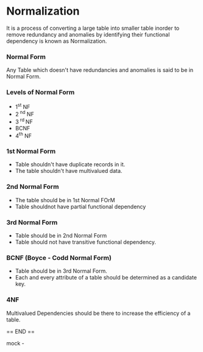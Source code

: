 # Normalization

It is a process of converting a large table into smaller table inorder to remove redundancy and anomalies by identifying their functional dependency is known as Normalization.


### Normal Form
Any Table which doesn't have redundancies and anomalies is said to be in Normal Form.


### Levels of Normal Form

- 1<sup>st</sup> NF
- 2<sup> nd</sup> NF
- 3<sup> rd  </sup> NF
- BCNF 
- 4<sup>th</sup> NF


### 1st Normal Form
- Table shouldn't have duplicate records in it.
- The table shouldn't have multivalued data.
### 2nd Normal Form
- The table should be in 1st Normal FOrM
- Table shouldnot have partial functional dependency

### 3rd Normal Form
- Table should be in 2nd Normal Form
- Table should not have transitive functional dependency.


### BCNF (Boyce - Codd Normal Form)

- Table should be in 3rd Normal Form.
- Each and every attribute of a table should be determined as a candidate key.

### 4NF
 Multivalued Dependencies should be there to increase the efficiency of a table.

 == END ==

 mock  -  
